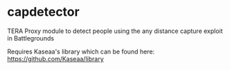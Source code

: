 # capdetector
TERA Proxy module to detect people using the any distance capture exploit in Battlegrounds

Requires Kaseaa's library which can be found here: https://github.com/Kaseaa/library
